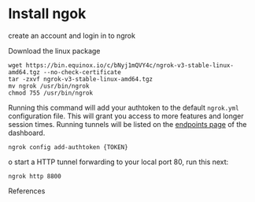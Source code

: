 # Install ngok

create an account and login in to ngrok

Download the linux package

```
wget https://bin.equinox.io/c/bNyj1mQVY4c/ngrok-v3-stable-linux-amd64.tgz --no-check-certificate
tar -zxvf ngrok-v3-stable-linux-amd64.tgz
mv ngrok /usr/bin/ngrok
chmod 755 /usr/bin/ngrok
```



Running this command will add your authtoken to the default `ngrok.yml` configuration file. This will grant you access to more features and longer session times. Running tunnels will be listed on the [endpoints page](https://dashboard.ngrok.com/cloud-edge/endpoints) of the dashboard.

```
ngrok config add-authtoken {TOKEN}
```



o start a HTTP tunnel forwarding to your local port 80, run this next:

```
ngrok http 8800
```

References

